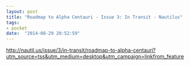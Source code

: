 ```yaml
---
layout: post
title: "Roadmap to Alpha Centauri - Issue 3: In Transit - Nautilus"
tags:
- pocket
date:  "2014-08-29 20:52:59"
---
```


http://nautil.us/issue/3/in-transit/roadmap-to-alpha-centauri?utm_source=tss&utm_medium=desktop&utm_campaign=linkfrom_feature

